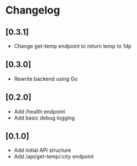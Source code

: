 # Changelog

## [0.3.1]
- Change get-temp endpoint to return temp to 1dp

## [0.3.0]
- Rewrite backend using Go

## [0.2.0]
- Add /health endpoint
- Add basic debug logging

## [0.1.0]
- Add initial API structure
- Add /api/get-temp/:city endpoint